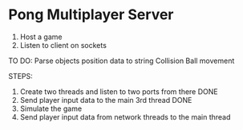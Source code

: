 # Pong Multiplayer Server
1. Host a game
2. Listen to client on sockets


TO DO:
Parse objects position data to string
Collision
Ball movement

STEPS:
1. Create two threads and listen to two ports from there DONE
2. Send player input data to the main 3rd thread DONE
3. Simulate the game
4. Send player input data from network threads to the main thread
